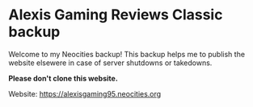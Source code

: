 # Alexis Gaming Reviews Classic backup
Welcome to my Neocities backup! This backup helps me to publish the website elsewere in case of server shutdowns or takedowns.

**Please don't clone this website.**



Website: https://alexisgaming95.neocities.org






